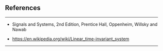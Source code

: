 ## References 
***

* Signals and Systems, 2nd Edition, Prentice Hall, Oppenheim, Willsky and Nawab 

* https://en.wikipedia.org/wiki/Linear_time-invariant_system 

***